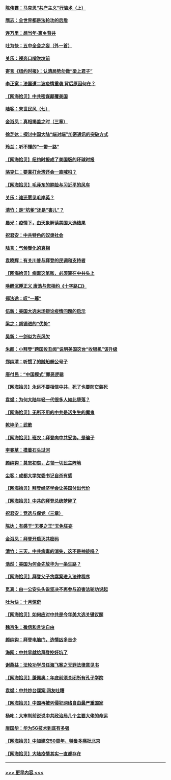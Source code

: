 #### [陈伟霆：马克思“共产主义”行骗术（上）](../pages/nsc993/n12510217.md?t=10311005) 
#### [隋志：全世界都是法轮功的后盾](../pages/nsc993/n12510636.md?t=10311005) 
#### [连万里：想当年‧离乡背井](../pages/nsc993/n12510623.md?t=10311005) 
#### [吐为快：五中全会之妄（外一首）](../pages/nsc993/n12510470.md?t=10311005) 
#### [关乐：裸奔口哨吹坟前](../pages/nsc993/n12510403.md?t=10311005) 
#### [寄言《纽约时报》：认清局势勿做“梁上君子”](../pages/nsc993/n12510042.md?t=10311005) 
#### [李正宽：法国遭二波疫情重袭 背后原因何在？](../pages/nsc993/n12509971.md?t=10311005) 
#### [【网海拾贝】中共密谋颠覆美国](../pages/nsc993/n12509816.md?t=10311005) 
#### [陆客：末世民风（七）](../pages/nsc993/n12507822.md?t=10311005) 
#### [金浴凤：真相揭盖之时（三章）](../pages/nsc993/n12507804.md?t=10311005) 
#### [徐芝达：探讨中国大陆“端对端”加密通讯的突破方式](../pages/nsc993/n12507682.md?t=10311005) 
#### [玲兰：听不懂的“一带一路”](../pages/nsc993/n12507669.md?t=10311005) 
#### [【网海拾贝】纽约时报成了美国版的环球时报](../pages/nsc993/n12507053.md?t=10311005) 
#### [骆克仁：要真打台湾还会一直喊吗？](../pages/nsc993/n12506843.md?t=10311005) 
#### [【网海拾贝】毛泽东的肿脸与习近平的风车](../pages/nsc993/n12504537.md?t=10311005) 
#### [关乐：谁还愿见毛岸英？](../pages/nsc993/n12503866.md?t=10311005) 
#### [清竹：是“坑爹”还是“害儿”？](../pages/nsc993/n12503034.md?t=10311005) 
#### [晨光：疫情下，由天象解读美国大选结果](../pages/nsc993/n12502536.md?t=10311005) 
#### [祝君安：中共特色的奴隶社会](../pages/nsc993/n12501529.md?t=10311005) 
#### [陆言：气候暖化的真相](../pages/nsc993/n12501183.md?t=10311005) 
#### [袁晓辉：有关川普与拜登的民调和支持者](../pages/nsc993/n12500433.md?t=10311005) 
#### [【网海拾贝】病毒这笔账，必须算在中共头上](../pages/nsc993/n12500320.md?t=10311005) 
#### [唤醒沉睡正义 唐浩与您相约《十字路口》](../pages/nsc993/n12497980.md?t=10311005) 
#### [郑法途：叹“一尊”](../pages/nsc993/n12498837.md?t=10311005) 
#### [伍新：美国大选末场辩论疫情问题的启示](../pages/nsc993/n12498829.md?t=10311005) 
#### [梁之：胡锡进的“优势”](../pages/nsc993/n12498780.md?t=10311005) 
#### [吴新：一剑似为东风欠](../pages/nsc993/n12498772.md?t=10311005) 
#### [朱颜：小拜登“跨国败丑闻”说明美国这台“收银机”该升级](../pages/nsc993/n12498731.md?t=10311005) 
#### [郑纯清：听惯了的贼船艄公号子](../pages/nsc993/n12498721.md?t=10311005) 
#### [唐付民：“中国模式”罪恶逻辑](../pages/nsc993/n12498310.md?t=10311005) 
#### [【网海拾贝】永远不要相信中共，死了也要防它装死](../pages/nsc993/n12498162.md?t=10311005) 
#### [袁斌：为何大陆年轻一代很多人如此堕落？](../pages/nsc993/n12495696.md?t=10311005) 
#### [【网海拾贝】无所不用的中共是活生生的魔鬼](../pages/nsc993/n12495621.md?t=10311005) 
#### [乾坤子：武歌](../pages/nsc993/n12493391.md?t=10311005) 
#### [【网海拾贝】班农：拜登向中共妥协，是骗子](../pages/nsc993/n12492877.md?t=10311005) 
#### [李春草：摸着石头过河](../pages/nsc993/n12491121.md?t=10311005) 
#### [颜纯钩：莫忘初衷，占领一切民主阵地](../pages/nsc993/n12490965.md?t=10311005) 
#### [尘客：成都大学党委书记自杀有感](../pages/nsc993/n12490950.md?t=10311005) 
#### [【网海拾贝】拜登经济学会让美国付出代价](../pages/nsc993/n12489662.md?t=10311005) 
#### [【网海拾贝】中共的拜登总统梦碎了](../pages/nsc993/n12487896.md?t=10311005) 
#### [祝君安：竞选与保党（三章）](../pages/nsc993/n12487258.md?t=10311005) 
#### [陈达：有感于“无冕之王”无免狂妄](../pages/nsc993/n12485133.md?t=10311005) 
#### [金浴凤：拜登开启灭共密码](../pages/nsc993/n12485125.md?t=10311005) 
#### [清竹：三天，中共病毒的消失，这不是神迹吗？](../pages/nsc993/n12485027.md?t=10311005) 
#### [浩然：美国为何会先放华为一条生路？](../pages/nsc993/n12484997.md?t=10311005) 
#### [【网海拾贝】拜登父子贪腐案进入法律程序](../pages/nsc993/n12484957.md?t=10311005) 
#### [觅真：由一公安头头说坚决不再参与迫害法轮功说起](../pages/nsc993/n12484212.md?t=10311005) 
#### [吐为快：十月惊奇](../pages/nsc993/n12484172.md?t=10311005) 
#### [【网海拾贝】如何应对中共是今年美大选关键议题](../pages/nsc993/n12483755.md?t=10311005) 
#### [魏京生：微信和言论自由](../pages/nsc993/n12483372.md?t=10311005) 
#### [颜纯钩：拜登电脑门，选情凶多吉少](../pages/nsc993/n12482666.md?t=10311005) 
#### [海网：中共早就给拜登挖好坑了](../pages/nsc993/n12482660.md?t=10311005) 
#### [谢燕益：法轮功学员任海飞案之无罪法律意见书](../pages/nsc993/n12482512.md?t=10311005) 
#### [【网海拾贝】蓬佩奥：年底前须关闭所有孔子学院](../pages/nsc993/n12482443.md?t=10311005) 
#### [袁斌：中共炒台谍案 网友吐糟](../pages/nsc993/n12481564.md?t=10311005) 
#### [【网海拾贝】中国再被列侵犯网络自由最严重国家](../pages/nsc993/n12479643.md?t=10311005) 
#### [杨叱：大审判前说说中共政治局几个主要大佬的命运](../pages/nsc993/n12477527.md?t=10311005) 
#### [唐国华：华为5G技术到底有多强](../pages/nsc993/n12477483.md?t=10311005) 
#### [【网海拾贝】中加建交50周年，特鲁多痛批北京](../pages/nsc993/n12476892.md?t=10311005) 
#### [【网海拾贝】大陆疫情其实一直都存在](../pages/nsc993/n12473948.md?t=10311005) 

----
#### [ >>> 更早内容 <<< ](../indexes/nsc993-earlier.md)
